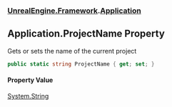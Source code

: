 ### [UnrealEngine.Framework](./UnrealEngine-Framework.md 'UnrealEngine.Framework').[Application](./Application.md 'UnrealEngine.Framework.Application')
## Application.ProjectName Property
Gets or sets the name of the current project  
```csharp
public static string ProjectName { get; set; }
```
#### Property Value
[System.String](https://docs.microsoft.com/en-us/dotnet/api/System.String 'System.String')  
